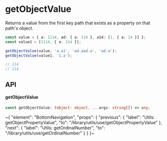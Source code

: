 
# getObjectValue

Returns a value from the first key path that exists as a property on that path's object.

```ts
const value = { a: 1114, ad: { a: 114 }, a14: [1, { a: 14 }] };
const value1 = [1114, { a: 114 }];

getObjectValue(value, 'a.a1', 'ad.aad.a', 'ad.a');
getObjectValue(value1, '1.a');

// 114
// 114
```

## API

#### getObjectValue

```ts
const getObjectValue: (object: object, ...args: string[]) => any;
```


~{
  "element": "BottomNavigation",
  "props": {
    "previous": {
      "label": "Utils: getObjectPropertyValue",
      "to": "/library/utils/use/getObjectPropertyValue"
    },
    "next": {
      "label": "Utils: getOrdinalNumber",
      "to": "/library/utils/use/getOrdinalNumber"
    }
  }
}~
